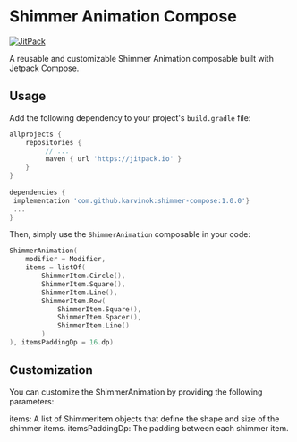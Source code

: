 
# Shimmer Animation Compose 
[![JitPack](https://jitpack.io/v/karvinok/shimmer-compose.svg)](https://jitpack.io/#karvinok/shimmer-compose)

A reusable and customizable Shimmer Animation composable built with Jetpack Compose.

## Usage

Add the following dependency to your project's `build.gradle` file:
```groovy  
allprojects {  
    repositories { 
    	 // ... 
    	 maven { url 'https://jitpack.io' }	 
    }
}  
  
dependencies {
 implementation 'com.github.karvinok:shimmer-compose:1.0.0'}  
 ...
}
```  

Then, simply use the `ShimmerAnimation` composable in your code:

```kotlin  
ShimmerAnimation(  
	modifier = Modifier,
	items = listOf(
		ShimmerItem.Circle(),
		ShimmerItem.Square(),
		ShimmerItem.Line(),
		ShimmerItem.Row(
			ShimmerItem.Square(),
			ShimmerItem.Spacer(),
			ShimmerItem.Line()
		)
), itemsPaddingDp = 16.dp)  
```  

## Customization

You can customize the ShimmerAnimation by providing the following parameters:

items: A list of ShimmerItem objects that define the shape and size of the shimmer items.
itemsPaddingDp: The padding between each shimmer item.